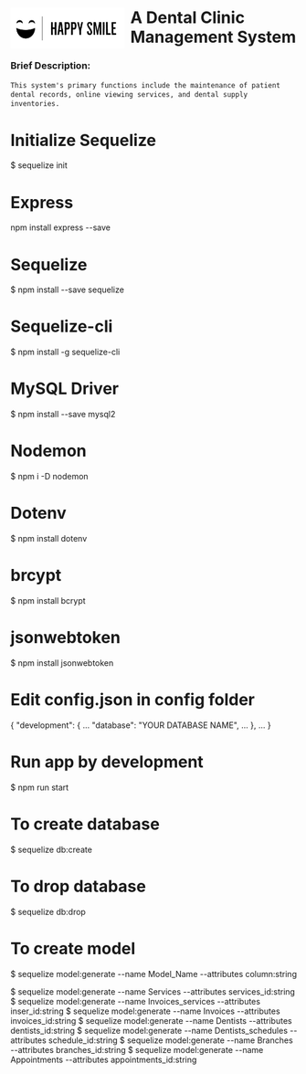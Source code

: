 #  <img align="left" alt="Visual Studio Code" width="200px" src="https://github.com/eurus-eastwind/hs-web/blob/b7b013fd4a8723c944fc098d2d0029262a7774be/assets/images/HSBW.PNG" style="padding-right:10px;" /> A Dental Clinic Management System	

### Brief Description:
	This system's primary functions include the maintenance of patient dental records, online viewing services, and dental supply inventories.

# Initialize Sequelize
 $ sequelize init

# Express
npm install express --save

# Sequelize
 $ npm install --save sequelize

# Sequelize-cli
 $ npm install -g sequelize-cli

# MySQL Driver
 $ npm install --save mysql2

# Nodemon
 $ npm i -D nodemon

# Dotenv
 $ npm install dotenv

# brcypt
 $ npm install bcrypt

# jsonwebtoken
 $ npm install jsonwebtoken


# Edit config.json in config folder
{
  "development": {
    ...
    "database": "YOUR DATABASE NAME",
    ...
  },
  ...
}

# Run app by development
$ npm run start

# To create database
$ sequelize db:create

# To drop database
$ sequelize db:drop

# To create model
$ sequelize model:generate --name Model_Name --attributes column:string

$ sequelize model:generate --name Services --attributes services_id:string
$ sequelize model:generate --name Invoices_services --attributes inser_id:string
$ sequelize model:generate --name Invoices --attributes invoices_id:string
$ sequelize model:generate --name Dentists --attributes dentists_id:string
$ sequelize model:generate --name Dentists_schedules --attributes schedule_id:string
$ sequelize model:generate --name Branches --attributes branches_id:string
$ sequelize model:generate --name Appointments --attributes appointments_id:string